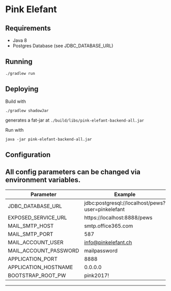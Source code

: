 # Pink Elefant

## Requirements
* Java 8
* Postgres Database (see JDBC_DATABASE_URL)

## Running
    ./gradlew run

## Deploying
Build with

    ./gradlew shadowJar
    
generates a fat-jar at `./build/libs/pink-elefant-backend-all.jar`

Run with

    java -jar pink-elefant-backend-all.jar

## Configuration
All config parameters can be changed via environment variables.
------------------------------------------------------------------------------------------
| Parameter                          | Example                                           |
|------------------------------------|---------------------------------------------------|
| JDBC_DATABASE_URL                  | jdbc:postgresql://localhost/pews?user=pinkelefant |
| EXPOSED_SERVICE_URL                | https://localhost:8888/pews                       |
| MAIL_SMTP_HOST                     | smtp.office365.com                                |
| MAIL_SMTP_PORT                     | 587                                               |
| MAIL_ACCOUNT_USER                  | info@pinkelefant.ch                               |
| MAIL_ACCOUNT_PASSWORD              | mailpassword                                      |
| APPLICATION_PORT                   | 8888                                              |
| APPLICATION_HOSTNAME               | 0.0.0.0                                           |
| BOOTSTRAP_ROOT_PW                  | pink2017!                                         |
------------------------------------------------------------------------------------------
